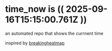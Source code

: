 # time_now is (( 2025-09-16T15:15:00.761Z ))

an automated repo that shows the currnent time

inspired by [breakingheatmap](https://github.com/breakingheatmap/breakingheatmap)